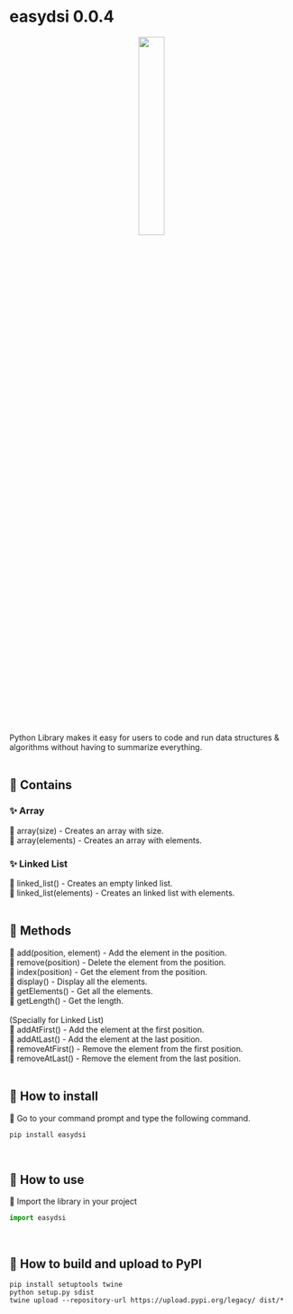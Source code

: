 # easydsi 0.0.4

<p align="center">
  <img src="./assets/images/logo.png" style='width: 30%;'/>
</p>
<br /><br />

Python Library makes it easy for users to code and run data structures & algorithms without having to summarize everything.
<br /><br />

## 🌟 Contains
### ✨ Array
💫 array(size) - Creates an array with size. <br />
💫 array(elements) - Creates an array with elements. <br />

### ✨ Linked List
💫 linked_list() - Creates an empty linked list. <br />
💫 linked_list(elements) - Creates an linked list with elements. <br />
<br />


## 🌟 Methods
💫 add(position, element) - Add the element in the position. <br />
💫 remove(position) - Delete the element from the position. <br />
💫 index(position) - Get the element from the position. <br />
💫 display() - Display all the elements. <br />
💫 getElements() - Get all the elements. <br />
💫 getLength() - Get the length. <br />
<br />
(Specially for Linked List) <br />
💫 addAtFirst() - Add the element at the first position. <br />
💫 addAtLast() - Add the element at the last position. <br />
💫 removeAtFirst() - Remove the element from the first position. <br />
💫 removeAtLast() - Remove the element from the last position. <br />
<br />

## 🌟 How to install
💫 Go to your command prompt and type the following command.
```
pip install easydsi
```
<br />

## 🌟 How to use
💫 Import the library in your project
```python
import easydsi
```
<br />

## 🌟 How to build and upload to PyPI
```
pip install setuptools twine
python setup.py sdist
twine upload --repository-url https://upload.pypi.org/legacy/ dist/*
```